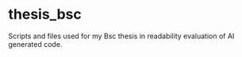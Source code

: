 # thesis_bsc
Scripts and files used for my Bsc thesis in readability evaluation of AI generated code.
